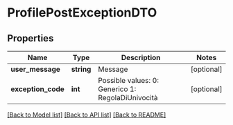 # ProfilePostExceptionDTO

## Properties
Name | Type | Description | Notes
------------ | ------------- | ------------- | -------------
**user_message** | **string** | Message | [optional] 
**exception_code** | **int** | Possible values:  0: Generico  1: RegolaDiUnivocità | [optional] 

[[Back to Model list]](../README.md#documentation-for-models) [[Back to API list]](../README.md#documentation-for-api-endpoints) [[Back to README]](../README.md)


